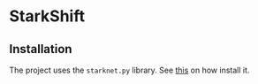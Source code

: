# StarkShift

## Installation
 The project uses the `starknet.py` library. See
 [this](https://starknetpy.readthedocs.io/en/latest/installation.html) on how
 install it.
